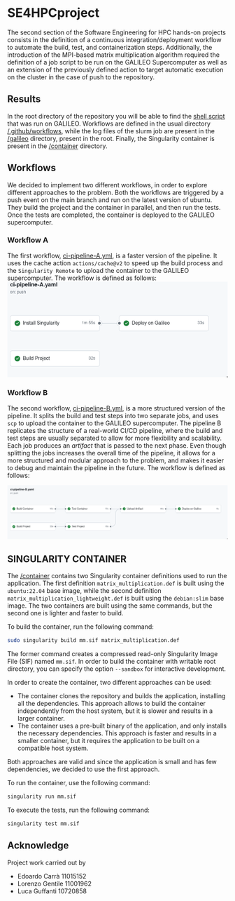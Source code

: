 # SE4HPCproject
The second section of the Software Engineering for HPC hands-on projects consists in the definition of a
continuous integration/deployment workflow to automate the build, test, and containerization steps.
Additionally, the introduction of the MPI-based matrix multiplication algorithm required the definition of a job script
to be run on the GALILEO Supercomputer as well as an extension of the previously defined action to target automatic 
execution on the cluster in the case of push to the repository.

## Results
In the root directory of the repository you will be able to find the [shell script](/job.sh) that was run on GALILEO. Workflows are defined 
in the usual directory [/.github/workflows](/.github/workflows), while the log files of the slurm job are present in the [/galileo](/galileo) directory, present
in the root. Finally, the Singularity container is present in the [/container](/container) directory.

## Workflows
We decided to implement two different workflows, in order to explore different approaches to the problem. Both the workflows are triggered by a push event on the main branch and run on the latest version of ubuntu. They build the project and the container in parallel, and then run the tests. Once the tests are completed, the container is deployed to the GALILEO supercomputer.

### Workflow A
The first workflow, [ci-pipeline-A.yml](/.github/workflows/ci-pipeline-A.yaml), is a faster version of the pipeline. It uses the cache action `actions/cache@v2` to speed up the build process and the `Singularity Remote` to upload the container to the GALILEO supercomputer.
The workflow is defined as follows: 
![alt text](img/workflowA.png)


### Workflow B
The second workflow, [ci-pipeline-B.yml](/.github/workflows/ci-pipeline-B.yaml), is a more structured version of the pipeline. It splits the build and test steps into two separate jobs, and uses `scp` to upload the container to the GALILEO supercomputer. The pipeline B replicates the structure of a real-world CI/CD pipeline, where the build and test steps are usually separated to allow for more flexibility and scalability. Each job produces an *artifact* that is passed to the next phase. Even though splitting the jobs increases the overall time of the pipeline, it allows for a more structured and modular approach to the problem, and makes it easier to debug and maintain the pipeline in the future. The workflow is defined as follows:

![alt text](img/workflowB.png)

## SINGULARITY CONTAINER
The [/container](/container) contains two Singularity container definitions used to run the application. The first definition `matrix_multiplication.def` is built using the `ubuntu:22.04` base image, while the second definition `matrix_multiplication_lightweight.def` is built using the `debian:slim` base image. The two containers are built using the same commands, but the second one is lighter and faster to build.

To build the container, run the following command:

```bash
sudo singularity build mm.sif matrix_multiplication.def
``` 

The former command creates a compressed read-only Singularity Image File (SIF) named `mm.sif`. In order to build the container with writable root directory, you can specify the option `--sandbox` for interactive development. 

In order to create the container, two different approaches can be used:
- The container clones the repository and builds the application, installing all the dependencies. This approach allows to build the container independently from the host system, but it is slower and results in a larger container.
- The container uses a pre-built binary of the application, and only installs the necessary dependencies. This approach is faster and results in a smaller container, but it requires the application to be built on a compatible host system.

Both approaches are valid and since the application is small and has few dependencies, we decided to use the first approach. 

To run the container, use the following command:

```bash
singularity run mm.sif
```

To execute the tests, run the following command:

```bash
singularity test mm.sif
```

## Acknowledge
Project work carried out by 
- Edoardo Carrà 11015152
- Lorenzo Gentile 11001962
- Luca Guffanti 10720858
